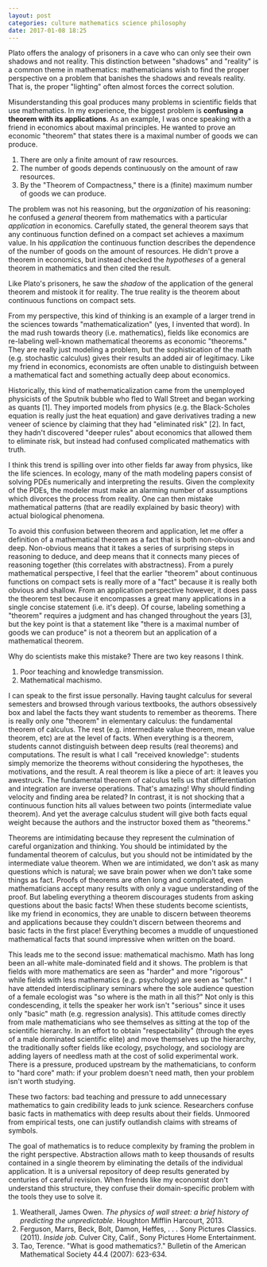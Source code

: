 ```yaml
---
layout: post
categories: culture mathematics science philosophy
date: 2017-01-08 18:25
---
```


Plato offers the analogy of prisoners in a cave who can only see their own shadows and not reality. This distinction between "shadows" and "reality" is a common theme in mathematics: mathematicians wish to find the proper perspective on a problem that banishes the shadows and reveals reality. That is, the proper "lighting" often almost forces the correct solution.

Misunderstanding this goal produces many problems in scientific fields that use mathematics. In my experience, the biggest problem is **confusing a theorem with its applications**. As an example, I was once speaking with a friend in economics about maximal principles. He wanted to prove an economic "theorem" that states there is a maximal number of goods we can produce.

1. There are only a finite amount of raw resources.
2. The number of goods depends continuously on the amount of raw resources.
3. By the "Theorem of Compactness," there is a (finite) maximum number of goods we can produce.

The problem was not his reasoning, but the *organization* of his reasoning: he confused a *general* theorem from mathematics with a particular *application* in economics. Carefully stated, the general theorem says that any continuous function defined on a compact set achieves a maximum value. In his *application* the continuous function describes the dependence of the number of goods on the amount of resources. He didn't prove a theorem in economics, but instead checked the *hypotheses* of a general theorem in mathematics and then cited the result.

Like Plato's prisoners, he saw the *shadow* of the application of the general theorem and mistook it for reality. The true reality is the theorem about continuous functions on compact sets.

From my perspective, this kind of thinking is an example of a larger trend in the sciences towards "mathematicalization" (yes, I invented that word). In the mad rush towards theory (i.e. mathematics), fields like economics are re-labeling well-known mathematical theorems as economic "theorems." They are really just modeling a problem, but the sophistication of the math (e.g. stochastic calculus) gives their results an added air of legitimacy. Like my friend in economics, economists are often unable to distinguish between a mathematical fact and something actually deep about economics.

Historically, this kind of mathematicalization came from the unemployed physicists of the Sputnik bubble who fled to Wall Street and began working as quants [1]. They imported models from physics (e.g. the Black-Scholes equation is really just the heat equation) and gave derivatives trading a new veneer of science by claiming that they had "eliminated risk" [2]. In fact, they hadn't discovered "deeper rules" about economics that allowed them to eliminate risk, but instead had confused complicated mathematics with truth.

I think this trend is spilling over into other fields far away from physics, like the life sciences. In ecology, many of the math modeling papers consist of solving PDEs numerically and interpreting the results. Given the complexity of the PDEs, the modeler must make an alarming number of assumptions which divorces the process from reality. One can then mistake mathematical patterns (that are readily explained by basic theory) with actual biological phenomena.

To avoid this confusion between theorem and application, let me offer a definition of a mathematical theorem as a fact that is both non-obvious and deep. Non-obvious means that it takes a series of surprising steps in reasoning to deduce, and deep means that it connects many pieces of reasoning together (this correlates with abstractness). From a purely mathematical perspective, I feel that the earlier "theorem" about continuous functions on compact sets is really more of a "fact" because it is really both obvious and shallow. From an application perspective however, it does pass the theorem test because it encompasses a great many applications in a single concise statement (i.e. it's deep). Of course, labeling something a "theorem" requires a judgment and has changed throughout the years [3], but the key point is that a statement like "there is a maximal number of goods we can produce" is not a theorem but an application of a mathematical theorem.

Why do scientists make this mistake? There are two key reasons I think.

1. Poor teaching and knowledge transmission.
2. Mathematical machismo.

I can speak to the first issue personally. Having taught calculus for several semesters and browsed through various textbooks, the authors obsessively box and label the facts they want students to remember as theorems. There is really only one "theorem" in elementary calculus: the fundamental theorem of calculus. The rest (e.g. intermediate value theorem, mean value theorem, etc) are at the level of facts. When everything is a theorem, students cannot distinguish between deep results (real theorems) and computations. The result is what I call "received knowledge": students simply memorize the theorems without considering the hypotheses, the motivations, and the result. A real theorem is like a piece of art: it leaves you awestruck. The fundamental theorem of calculus tells us that differentiation and integration are inverse operations. That's amazing! Why should finding velocity and finding area be related? In contrast, it is not shocking that a continuous function hits all values between two points (intermediate value theorem). And yet the average calculus student will give both facts equal weight because the authors and the instructor boxed them as "theorems."

Theorems are intimidating because they represent the culmination of careful organization and thinking. You should be intimidated by the fundamental theorem of calculus, but you should not be intimidated by the intermediate value theorem. When we are intimidated, we don't ask as many questions which is natural; we save brain power when we don't take some things as fact. Proofs of theorems are often long and complicated, even mathematicians accept many results with only a vague understanding of the proof. But labeling everything a theorem discourages students from asking questions about the basic facts! When these students become scientists, like my friend in economics, they are unable to discern between theorems and applications because they couldn't discern between theorems and basic facts in the first place! Everything becomes a muddle of unquestioned mathematical facts that sound impressive when written on the board.

This leads me to the second issue: mathematical machismo. Math has long been an all-white male-dominated field and it shows. The problem is that fields with more mathematics are seen as "harder" and more "rigorous" while fields with less mathematics (e.g. psychology) are seen as "softer." I have attended interdisciplinary seminars where the sole audience question of a female ecologist was "so where is the math in all this?" Not only is this condescending, it tells the speaker her work isn't "serious" since it uses only "basic" math (e.g. regression analysis). This attitude comes directly from male mathematicians who see themselves as sitting at the top of the scientific hierarchy. In an effort to obtain "respectability"  (through the eyes of a male dominated scientific elite) and move themselves up the hierarchy, the traditionally softer fields like ecology, psychology, and sociology are adding layers of needless math at the cost of solid experimental work. There is a pressure, produced upstream by the mathematicians, to conform to "hard core" math: if your problem doesn't need math, then your problem isn't worth studying.

These two factors: bad teaching and pressure to add unnecessary mathematics to gain credibility leads to junk science. Researchers confuse basic facts in mathematics with deep results about their fields. Unmoored from empirical tests, one can justify outlandish claims with streams of symbols. 

The goal of mathematics is to reduce complexity by framing the problem in the right perspective. Abstraction allows math to keep thousands of results contained in a single theorem by eliminating the details of the individual application. It is a universal repository of deep results generated by centuries of careful revision. When friends like my economist don't understand this structure, they confuse their domain-specific problem with the tools they use to solve it.


1. Weatherall, James Owen. *The physics of wall street: a brief history of predicting the unpredictable.* Houghton Mifflin Harcourt, 2013.
2. Ferguson, Marrs, Beck, Bolt, Damon, Heffes, . . . Sony Pictures Classics. (2011). *Inside job.* Culver City, Calif., Sony Pictures Home Entertainment.
3. Tao, Terence. "What is good mathematics?." Bulletin of the American Mathematical Society 44.4 (2007): 623-634.